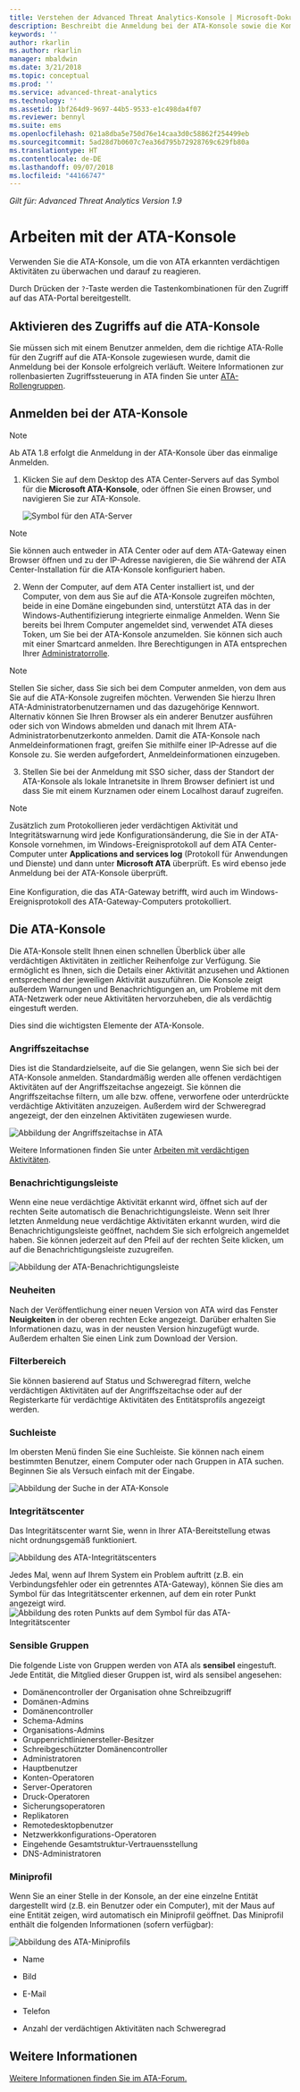 ```yaml
---
title: Verstehen der Advanced Threat Analytics-Konsole | Microsoft-Dokumentation
description: Beschreibt die Anmeldung bei der ATA-Konsole sowie die Komponenten der Konsole.
keywords: ''
author: rkarlin
ms.author: rkarlin
manager: mbaldwin
ms.date: 3/21/2018
ms.topic: conceptual
ms.prod: ''
ms.service: advanced-threat-analytics
ms.technology: ''
ms.assetid: 1bf264d9-9697-44b5-9533-e1c498da4f07
ms.reviewer: bennyl
ms.suite: ems
ms.openlocfilehash: 021a8dba5e750d76e14caa3d0c58862f254499eb
ms.sourcegitcommit: 5ad28d7b0607c7ea36d795b72928769c629fb80a
ms.translationtype: HT
ms.contentlocale: de-DE
ms.lasthandoff: 09/07/2018
ms.locfileid: "44166747"
---
```

*Gilt für: Advanced Threat Analytics Version 1.9*



# <a name="working-with-the-ata-console"></a>Arbeiten mit der ATA-Konsole

Verwenden Sie die ATA-Konsole, um die von ATA erkannten verdächtigen Aktivitäten zu überwachen und darauf zu reagieren.

Durch Drücken der `?`-Taste werden die Tastenkombinationen für den Zugriff auf das ATA-Portal bereitgestellt. 

## <a name="enabling-access-to-the-ata-console"></a>Aktivieren des Zugriffs auf die ATA-Konsole
Sie müssen sich mit einem Benutzer anmelden, dem die richtige ATA-Rolle für den Zugriff auf die ATA-Konsole zugewiesen wurde, damit die Anmeldung bei der Konsole erfolgreich verläuft. Weitere Informationen zur rollenbasierten Zugriffssteuerung in ATA finden Sie unter [ATA-Rollengruppen](ata-role-groups.md).

## <a name="logging-into-the-ata-console"></a>Anmelden bei der ATA-Konsole

>[!NOTE]
 > Ab ATA 1.8 erfolgt die Anmeldung in der ATA-Konsole über das einmalige Anmelden.

1. Klicken Sie auf dem Desktop des ATA Center-Servers auf das Symbol für die **Microsoft ATA-Konsole**, oder öffnen Sie einen Browser, und navigieren Sie zur ATA-Konsole.

    ![Symbol für den ATA-Server](media/ata-server-icon.png)

 >[!NOTE]
 > Sie können auch entweder in ATA Center oder auf dem ATA-Gateway einen Browser öffnen und zu der IP-Adresse navigieren, die Sie während der ATA Center-Installation für die ATA-Konsole konfiguriert haben.    

2.  Wenn der Computer, auf dem ATA Center installiert ist, und der Computer, von dem aus Sie auf die ATA-Konsole zugreifen möchten, beide in eine Domäne eingebunden sind, unterstützt ATA das in der Windows-Authentifizierung integrierte einmalige Anmelden. Wenn Sie bereits bei Ihrem Computer angemeldet sind, verwendet ATA dieses Token, um Sie bei der ATA-Konsole anzumelden. Sie können sich auch mit einer Smartcard anmelden. Ihre Berechtigungen in ATA entsprechen Ihrer [Administratorrolle](ata-role-groups.md).

 > [!NOTE]
 > Stellen Sie sicher, dass Sie sich bei dem Computer anmelden, von dem aus Sie auf die ATA-Konsole zugreifen möchten. Verwenden Sie hierzu Ihren ATA-Administratorbenutzernamen und das dazugehörige Kennwort. Alternativ können Sie Ihren Browser als ein anderer Benutzer ausführen oder sich von Windows abmelden und danach mit Ihrem ATA-Administratorbenutzerkonto anmelden. Damit die ATA-Konsole nach Anmeldeinformationen fragt, greifen Sie mithilfe einer IP-Adresse auf die Konsole zu. Sie werden aufgefordert, Anmeldeinformationen einzugeben.

3. Stellen Sie bei der Anmeldung mit SSO sicher, dass der Standort der ATA-Konsole als lokale Intranetsite in Ihrem Browser definiert ist und dass Sie mit einem Kurznamen oder einem Localhost darauf zugreifen.

> [!NOTE]
> Zusätzlich zum Protokollieren jeder verdächtigen Aktivität und Integritätswarnung wird jede Konfigurationsänderung, die Sie in der ATA-Konsole vornehmen, im Windows-Ereignisprotokoll auf dem ATA Center-Computer unter **Applications and services log** (Protokoll für Anwendungen und Dienste) und dann unter **Microsoft ATA** überprüft. Es wird ebenso jede Anmeldung bei der ATA-Konsole überprüft.<br></br>  Eine Konfiguration, die das ATA-Gateway betrifft, wird auch im Windows-Ereignisprotokoll des ATA-Gateway-Computers protokolliert. 



## <a name="the-ata-console"></a>Die ATA-Konsole

Die ATA-Konsole stellt Ihnen einen schnellen Überblick über alle verdächtigen Aktivitäten in zeitlicher Reihenfolge zur Verfügung. Sie ermöglicht es Ihnen, sich die Details einer Aktivität anzusehen und Aktionen entsprechend der jeweiligen Aktivität auszuführen. Die Konsole zeigt außerdem Warnungen und Benachrichtigungen an, um Probleme mit dem ATA-Netzwerk oder neue Aktivitäten hervorzuheben, die als verdächtig eingestuft werden.

Dies sind die wichtigsten Elemente der ATA-Konsole.


### <a name="attack-time-line"></a>Angriffszeitachse

Dies ist die Standardzielseite, auf die Sie gelangen, wenn Sie sich bei der ATA-Konsole anmelden. Standardmäßig werden alle offenen verdächtigen Aktivitäten auf der Angriffszeitachse angezeigt. Sie können die Angriffszeitachse filtern, um alle bzw. offene, verworfene oder unterdrückte verdächtige Aktivitäten anzuzeigen. Außerdem wird der Schweregrad angezeigt, der den einzelnen Aktivitäten zugewiesen wurde.

![Abbildung der Angriffszeitachse in ATA](media/ATA-Suspicious-Activity-Timeline.jpg)

Weitere Informationen finden Sie unter [Arbeiten mit verdächtigen Aktivitäten](working-with-suspicious-activities.md).

### <a name="notification-bar"></a>Benachrichtigungsleiste

Wenn eine neue verdächtige Aktivität erkannt wird, öffnet sich auf der rechten Seite automatisch die Benachrichtigungsleiste. Wenn seit Ihrer letzten Anmeldung neue verdächtige Aktivitäten erkannt wurden, wird die Benachrichtigungsleiste geöffnet, nachdem Sie sich erfolgreich angemeldet haben. Sie können jederzeit auf den Pfeil auf der rechten Seite klicken, um auf die Benachrichtigungsleiste zuzugreifen.

![Abbildung der ATA-Benachrichtigungsleiste](media/notification-bar-1.7.png)

### <a name="whats-new"></a>Neuheiten

Nach der Veröffentlichung einer neuen Version von ATA wird das Fenster **Neuigkeiten** in der oberen rechten Ecke angezeigt. Darüber erhalten Sie Informationen dazu, was in der neusten Version hinzugefügt wurde. Außerdem erhalten Sie einen Link zum Download der Version.

### <a name="filtering-panel"></a>Filterbereich

Sie können basierend auf Status und Schweregrad filtern, welche verdächtigen Aktivitäten auf der Angriffszeitachse oder auf der Registerkarte für verdächtige Aktivitäten des Entitätsprofils angezeigt werden.

### <a name="search-bar"></a>Suchleiste

Im obersten Menü finden Sie eine Suchleiste. Sie können nach einem bestimmten Benutzer, einem Computer oder nach Gruppen in ATA suchen. Beginnen Sie als Versuch einfach mit der Eingabe.

![Abbildung der Suche in der ATA-Konsole](media/ATA-console-search.png)

### <a name="health-center"></a>Integritätscenter

Das Integritätscenter warnt Sie, wenn in Ihrer ATA-Bereitstellung etwas nicht ordnungsgemäß funktioniert.

![Abbildung des ATA-Integritätscenters](media/ATA-Health-Issue.jpg)

Jedes Mal, wenn auf Ihrem System ein Problem auftritt (z.B. ein Verbindungsfehler oder ein getrenntes ATA-Gateway), können Sie dies am Symbol für das Integritätscenter erkennen, auf dem ein roter Punkt angezeigt wird. ![Abbildung des roten Punkts auf dem Symbol für das ATA-Integritätscenter](media/ATA-Health-Center-Alert-red-dot.png)

### <a name="sensitive-groups"></a>Sensible Gruppen

Die folgende Liste von Gruppen werden von ATA als **sensibel** eingestuft. Jede Entität, die Mitglied dieser Gruppen ist, wird als sensibel angesehen:

- Domänencontroller der Organisation ohne Schreibzugriff 
- Domänen-Admins 
- Domänencontroller 
- Schema-Admins
- Organisations-Admins 
- Gruppenrichtlinienersteller-Besitzer 
- Schreibgeschützter Domänencontroller 
- Administratoren  
- Hauptbenutzer  
- Konten-Operatoren  
- Server-Operatoren   
- Druck-Operatoren
- Sicherungsoperatoren
- Replikatoren 
- Remotedesktopbenutzer 
- Netzwerkkonfigurations-Operatoren 
- Eingehende Gesamtstruktur-Vertrauensstellung 
- DNS-Administratoren 


### <a name="mini-profile"></a>Miniprofil

Wenn Sie an einer Stelle in der Konsole, an der eine einzelne Entität dargestellt wird (z.B. ein Benutzer oder ein Computer), mit der Maus auf eine Entität zeigen, wird automatisch ein Miniprofil geöffnet. Das Miniprofil enthält die folgenden Informationen (sofern verfügbar):

![Abbildung des ATA-Miniprofils](media/ATA-mini-profile.jpg)

-   Name

-   Bild

-   E-Mail

-   Telefon

-   Anzahl der verdächtigen Aktivitäten nach Schweregrad



## <a name="see-also"></a>Weitere Informationen
[Weitere Informationen finden Sie im ATA-Forum.](https://social.technet.microsoft.com/Forums/security/home?forum=mata)
